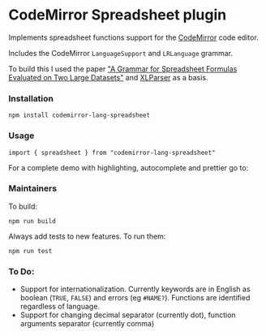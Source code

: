 # CodeMirror Spreadsheet plugin

Implements spreadsheet functions support for the [CodeMirror](https://codemirror.net/6/) code editor.

Includes the CodeMirror `LanguageSupport` and `LRLanguage` grammar.

To build this I used the paper  ["A Grammar for Spreadsheet Formulas Evaluated on Two Large Datasets"](https://fenia266781730.files.wordpress.com/2019/01/07335408.pdf) and [XLParser](https://github.com/spreadsheetlab/XLParser) as a basis.

### Installation

```
npm install codemirror-lang-spreadsheet
```

### Usage

```
import { spreadsheet } from "codemirror-lang-spreadsheet"
```

For a complete demo with highlighting, autocomplete and prettier go to:

### Maintainers

To build:
```
npm run build
```

Always add tests to new features. To run them:
```
npm run test
```

### To Do:

- Support for internationalization. Currently keywords are in English as boolean (`TRUE`, `FALSE`) and errors (eg `#NAME?`). Functions are identified regardless of language.
- Support for changing decimal separator (currently dot), function arguments separator (currently comma)